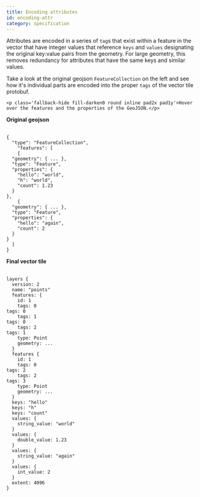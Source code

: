 ```yaml
---
title: Encoding attributes
id: encoding-attr
category: specification
---
```


Attributes are encoded in a series of `tag`s that exist within a feature in the vector that have integer values that reference `keys` and `values` designating the original key:value pairs from the geometry. For large geometry, this removes redundancy for attributes that have the same keys and similar values.

<div id="js-example-encoding" class="js-example clearfix">
  <div class="js-example-header pad2">
    <p>Take a look at the original geojson <code>FeatureCollection</code> on the left and see how it's individual parts are encoded into the proper <code>tags</code> of the vector tile protobuf.</p>

    <p class='fallback-hide fill-darken0 round inline pad2x pad1y'>Hover over the features and the properties of the GeoJSON.</p>
  </div>

  <div class="js-example-body pad2 col12">
    <div class="col6 pad1"><strong>Original geojson</strong><br><br><pre><code>{
  "type": "FeatureCollection",
    "features": [
    <span class='feature' data-feat='1'>{
  "geometry": { ... },
  "type": "Feature",
  "properties": {
    <span class='attr gj' data-attr='1' data-key='hello' data-value='world'>"hello": "world",</span>
    <span class='attr gj' data-attr='2' data-key='h' data-value='world'>"h": "world",</span>
    <span class='attr gj' data-attr='3' data-key='count' data-value='1.23'>"count": 1.23</span>
  }
},</span>
    <span class='feature' data-feat='2'>{
  "geometry": { ... },
  "type": "Feature",
  "properties": {
    <span class='attr gj' data-attr='4' data-key='hello' data-value='again'>"hello": "again",</span>
    <span class='attr gj' data-attr='5' data-key='count' data-value='2'>"count": 2</span>
  }
}</span>
  ]
}
</code></pre></div>
    <div class="col6 pad1"><strong>Final vector tile<br><br></strong><pre><code>layers {
  version: 2
  name: "points"
  <span class='feat' id='feat1'>features: {
    id: 1
    <span class='tagset' id='attr1'><span class='tag-key'>tags: 0</span>
<span class='tag-value'>tags: 0</span></span>
    <span class='tagset' id='attr2'><span class='tag-key'>tags: 1</span>
<span class='tag-value'>tags: 0</span></span>
    <span class='tagset' id='attr3'><span class='tag-key'>tags: 2</span>
<span class='tag-value'>tags: 1</span></span>
    type: Point
    geometry: ...
  }</span>
  <span class='feat' id='feat2'>features {
    id: 1
    <span class='tagset' id='attr4'><span class='tag-key'>tags: 0</span>
<span class='tag-value'>tags: 2</span></span>
    <span class='tagset' id='attr5'><span class='tag-key'>tags: 2</span>
<span class='tag-value'>tags: 3</span></span>
    type: Point
    geometry: ...
  }</span>
  <span class='key' id='key-hello'>keys: "hello"</span>
  <span class='key' id='key-h'>keys: "h"</span>
  <span class='key' id='key-count'>keys: "count"</span>
  <span class='value' id='value-world'>values: {
    string_value: "world"
  }</span>
  <span class='value' id='value-1.23'>values: {
    double_value: 1.23
  }</span>
  <span class='value' id='value-again'>values: {
    string_value: "again"
  }</span>
  <span class='value' id='value-2'>values: {
    int_value: 2
  }</span>
  extent: 4096
}
      
</code></pre></div>
  </div>
</div>